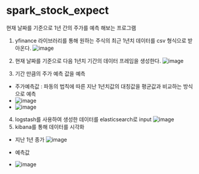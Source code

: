 # spark_stock_expect
현재 날짜를 기준으로 1년 간의 주가를 예측 해보는 프로그램

1. yfinance 라이브러리를 통해 원하는 주식의 최근 1년치 데이터를 csv 형식으로 받아온다.
   ![image](https://github.com/fkrckdzkdl/spark_stock_expect/assets/91944913/726e9d25-9acb-4da0-ba58-9e1b29aa6cf6)

2. 현재 날짜를 기준으로 다음 1년치 기간의 데이터 프레임을 생성한다.
   ![image](https://github.com/fkrckdzkdl/spark_stock_expect/assets/91944913/59a92d7a-9a71-4f04-8d32-d73cc38d1494)
3. 기간 만큼의 주가 예측 값을 예측
  - 주가예측값 : 파동의 법칙에 따른 지난 1년치값의 대칭값을 평균값과 비교하는 방식으로 예측
  - ![image](https://github.com/fkrckdzkdl/spark_stock_expect/assets/91944913/09204bd9-0945-4de3-8ead-5aa8f0d67fbf)
  - ![image](https://github.com/fkrckdzkdl/spark_stock_expect/assets/91944913/75843c2d-3258-410c-8659-5556b9ad297c)
4. logstash를 사용하여 생성한 데이터를 elasticsearch로 input
![image](https://github.com/fkrckdzkdl/spark_stock_expect/assets/91944913/a842233a-9164-4761-9006-16dcd1629dc4)
5. kibana를 통해 데이터를 시각화
- 지난 1년 종가 
![image](https://github.com/fkrckdzkdl/spark_stock_expect/assets/91944913/5e26625e-8b0e-4de9-85d1-600043211977)

- 예측값
- ![image](https://github.com/fkrckdzkdl/spark_stock_expect/assets/91944913/eb28661f-120a-436a-b8c2-2018b75c2f82)
